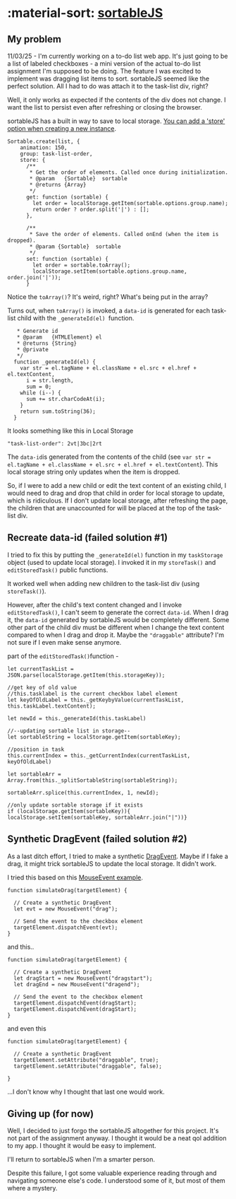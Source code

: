 :material-sort: [sortableJS](https://github.com/SortableJS/Sortable)
========================
## My problem

11/03/25 - I'm currently working on a to-do list web app. It's just going to be a list of labeled checkboxes -  a mini version of the actual to-do list assignment I'm supposed to be doing. The feature I was excited to implement was dragging list items to sort. sortableJS seemed like the perfect solution. All I had to do was attach it to the task-list div, right?

Well, it only works as expected if the contents of the div does not change. I want the list to persist even after refreshing or closing the browser. 

sortableJS has a built in way to save to local storage. [You can add a 'store' option when creating a new instance](https://github.com/SortableJS/Sortable).

```
Sortable.create(list, {
    animation: 150,
    group: task-list-order,
    store: {
      /**
       * Get the order of elements. Called once during initialization.
       * @param   {Sortable}  sortable
       * @returns {Array}
       */
      get: function (sortable) {
        let order = localStorage.getItem(sortable.options.group.name);
        return order ? order.split('|') : [];
      },

      /**
       * Save the order of elements. Called onEnd (when the item is dropped).
       * @param {Sortable}  sortable
       */
      set: function (sortable) {
        let order = sortable.toArray();
        localStorage.setItem(sortable.options.group.name, order.join('|'));
      }
```

Notice the `toArray()`? It's weird, right? What's being put in the array?

Turns out, when `toArray()` is invoked, a `data-id` is generated for each task-list child with the `_generateId(el) `function.

```
   * Generate id
   * @param   {HTMLElement} el
   * @returns {String}
   * @private
   */
  function _generateId(el) {
    var str = el.tagName + el.className + el.src + el.href + el.textContent,
      i = str.length,
      sum = 0;
    while (i--) {
      sum += str.charCodeAt(i);
    }
    return sum.toString(36);
  }
```

It looks something like this in Local Storage

```
"task-list-order": 2vt|3bc|2rt
```

The `data-id`is generated from the contents of the child (see `var str = el.tagName + el.className + el.src + el.href + el.textContent`). This local storage string only updates when the item is dropped.

So, if I were to add a new child or edit the text content of an existing child, I would need to drag and drop that child in order for local storage to update, which is ridiculous. If I don't update local storage, after refreshing the page, the children that are unaccounted for will be placed at the top of the task-list div.

## Recreate data-id (failed solution #1)

I tried to fix this by putting the `_generateId(el)` function in my `taskStorage` object (used to update local storage). I invoked it in my `storeTask()` and `editStoredTask()` public functions. 

It worked well when adding new children to the task-list div (using `storeTask()`). 

However, after the child's text content changed and I invoke `editStoredTask()`, I can't seem to generate the correct `data-id`. When I drag it, the `data-id` generated by sortableJS would be completely different. Some other part of the child div must be different when I change the text content compared to when I drag and drop it. Maybe the `"draggable"` attribute? I'm not sure if I even make sense anymore.

part of  the `editStoredTask()`function - 
```
let currentTaskList = JSON.parse(localStorage.getItem(this.storageKey));

//get key of old value
//this.tasklabel is the current checkbox label element
let keyOfOldLabel = this._getKeybyValue(currentTaskList, this.taskLabel.textContent);

let newId = this._generateId(this.taskLabel)

//--updating sortable list in storage--
let sortableString = localStorage.getItem(sortableKey);

//position in task
this.currentIndex = this._getCurrentIndex(currentTaskList, keyOfOldLabel)

let sortableArr = Array.from(this._splitSortableString(sortableString));

sortableArr.splice(this.currentIndex, 1, newId);

//only update sortable storage if it exists
if (localStorage.getItem(sortableKey)){
localStorage.setItem(sortableKey, sortableArr.join("|"))}
```

## Synthetic DragEvent (failed solution #2)

As a last ditch effort, I tried to make a synthetic [DragEvent](https://developer.mozilla.org/en-US/docs/Web/API/DragEvent/DragEvent). Maybe if I fake a drag, it might trick sortableJS to update the local storage. It didn't work.

I tried this based on this [MouseEvent example](https://developer.mozilla.org/en-US/docs/Web/API/MouseEvent#example).
```
function simulateDrag(targetElement) {

  // Create a synthetic DragEvent
  let evt = new MouseEvent("drag");

  // Send the event to the checkbox element
  targetElement.dispatchEvent(evt);
}
```
and this..
```
function simulateDrag(targetElement) {

  // Create a synthetic DragEvent
  let dragStart = new MouseEvent("dragstart");
  let dragEnd = new MouseEvent("dragend");

  // Send the event to the checkbox element
  targetElement.dispatchEvent(dragStart);
  targetElement.dispatchEvent(dragStart);
}
```
and even this
```
function simulateDrag(targetElement) {

  // Create a synthetic DragEvent
  targetElement.setAttribute("draggable", true);
  targetElement.setAttribute("draggable", false);

}
```
...I don't know why I thought that last one would work.


## Giving up (for now)

Well, I decided to just forgo the sortableJS altogether for this project. It's not part of the assignment anyway. I thought it would be a neat qol addition to my app. I thought it would be easy to implement. 

I'll return to sortableJS when I'm a smarter person. 

Despite this failure, I got some valuable experience reading through and navigating someone else's code.  I understood some of it, but most of them where a mystery. 